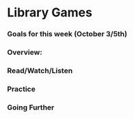 # Library Games

### Goals for this week (October 3/5th)



### Overview:



### Read/Watch/Listen



### Practice



### Going Further

